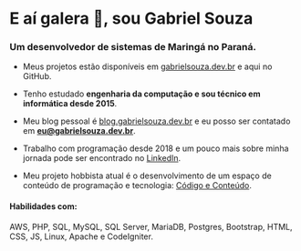 <h1>E aí galera 👋, sou Gabriel Souza</h1>
<h3>Um desenvolvedor de sistemas de Maringá no Paraná.</h3>

- Meus projetos estão disponíveis em [gabrielsouza.dev.br](https://gabrielsouza.dev.br) e aqui no GitHub.

- Tenho estudado **engenharia da computação e sou técnico em informática desde 2015**.

- Meu blog pessoal é [blog.gabrielsouza.dev.br](https://blog.gabrielsouza.dev.br) e eu posso ser contatado em **eu@gabrielsouza.dev.br**.

- Trabalho com programação desde 2018 e um pouco mais sobre minha jornada pode ser encontrado no [LinkedIn](https://www.linkedin.com/in/gabrielsdesouza/).

- Meu projeto hobbista atual é o desenvolvimento de um espaço de conteúdo de programação e tecnologia: [Código e Conteúdo](https://codigoeconteudo.com.br).


<h4 align="left">Habilidades com:</h4> 

AWS, PHP, SQL, MySQL, SQL Server, MariaDB, Postgres, Bootstrap, HTML, CSS, JS, Linux, Apache e CodeIgniter.
